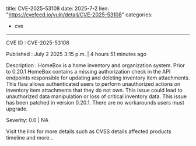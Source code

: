  
title: CVE-2025-53108
date: 2025-7-2
lien: "https://cvefeed.io/vuln/detail/CVE-2025-53108"
categories:
  - cve
---

CVE ID : CVE-2025-53108

Published :  July 2
2025
3:15 p.m. | 4 hours
51 minutes ago

Description : HomeBox is a home inventory and organization system. Prior to 0.20.1
HomeBox contains a missing authorization check in the API endpoints responsible for updating and deleting inventory item attachments. This flaw allows authenticated users to perform unauthorized actions on inventory item attachments that they do not own. This issue could lead to unauthorized data manipulation or loss of critical inventory data. This issue has been patched in version 0.20.1. There are no workarounds
users must upgrade.

Severity: 0.0 | NA

Visit the link for more details
such as CVSS details
affected products
timeline
and more...
